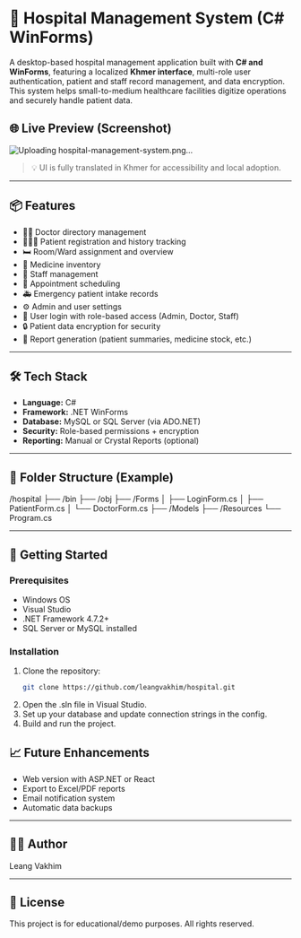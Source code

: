 # 🏥 Hospital Management System (C# WinForms)

A desktop-based hospital management application built with **C# and WinForms**, featuring a localized **Khmer interface**, multi-role user authentication, patient and staff record management, and data encryption. This system helps small-to-medium healthcare facilities digitize operations and securely handle patient data.

## 🌐 Live Preview (Screenshot)

![Uploading hospital-management-system.png…]()

> 💡 UI is fully translated in Khmer for accessibility and local adoption.

---

## 📦 Features

- 👨‍⚕️ Doctor directory management
- 🧑‍🤝‍🧑 Patient registration and history tracking
- 🛏️ Room/Ward assignment and overview
- 💊 Medicine inventory
- 👥 Staff management
- 📅 Appointment scheduling
- 🚑 Emergency patient intake records
- ⚙️ Admin and user settings
- 🔐 User login with role-based access (Admin, Doctor, Staff)
- 🔒 Patient data encryption for security
- 🧾 Report generation (patient summaries, medicine stock, etc.)

---

## 🛠️ Tech Stack

- **Language:** C#
- **Framework:** .NET WinForms
- **Database:** MySQL or SQL Server (via ADO.NET)
- **Security:** Role-based permissions + encryption
- **Reporting:** Manual or Crystal Reports (optional)

---

## 📂 Folder Structure (Example)

/hospital
├── /bin
├── /obj
├── /Forms
│     ├── LoginForm.cs
│     ├── PatientForm.cs
│     └── DoctorForm.cs
├── /Models
├── /Resources
└── Program.cs

---

## 🚀 Getting Started

### Prerequisites
- Windows OS
- Visual Studio
- .NET Framework 4.7.2+
- SQL Server or MySQL installed

### Installation
1. Clone the repository:
   ```bash
   git clone https://github.com/leangvakhim/hospital.git

2.	Open the .sln file in Visual Studio.
3.	Set up your database and update connection strings in the config.
4.	Build and run the project.

## 📈 Future Enhancements
- Web version with ASP.NET or React
- Export to Excel/PDF reports
- Email notification system
- Automatic data backups

---

## 👨‍💻 Author

Leang Vakhim

---

## 📄 License

This project is for educational/demo purposes. All rights reserved.
